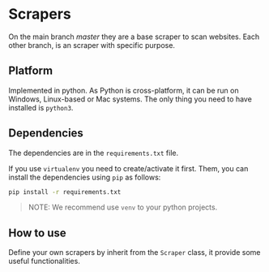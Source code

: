 # Scrapers

On the main branch *master* they are a base scraper to scan websites.
Each other branch, is an scraper with specific purpose.



## Platform

Implemented in python.
As Python is cross-platform, it can be run on Windows, Linux-based or Mac systems. The only thing you need to have installed is `python3`.

## Dependencies

The dependencies are in the `requirements.txt` file.

If you use `virtualenv` you need to create/activate it first.
Them, you can install the dependencies using `pip` as follows:

```bash
pip install -r requirements.txt
```

> NOTE: We recommend use `venv` to your python projects.

## How to use

Define your own scrapers by inherit from the `Scraper` class, it provide some useful functionalities.
